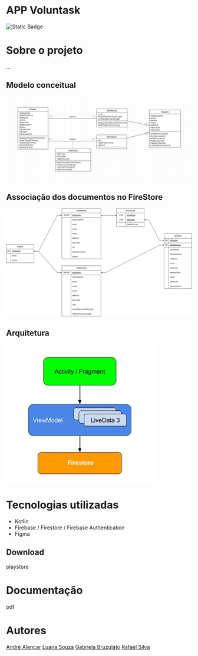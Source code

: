 # APP Voluntask
![Static Badge](https://img.shields.io/badge/Em%20Desenvolvimento-8A2BE2)

# Sobre o projeto
...

## Modelo conceitual
![Modelo Conceitual](https://github.com/Alendrew/Voluntask/blob/main/assets/Diagrama_Visao_de_negocio.PNG)

## Associação dos documentos no FireStore
![Associação](https://github.com/Alendrew/Voluntask/blob/main/assets/Associacao_tabelas.drawio.png)

## Arquitetura
![Arquitetura](https://github.com/Alendrew/Voluntask/blob/main/assets/Arquitetura.PNG)

# Tecnologias utilizadas

- Kotlin
- Firebase / Firestore / Firebase Authentication
- Figma

## Download

playstore

# Documentação

pdf

# Autores

[André Alencar](https://www.linkedin.com/in/dev-alencar/)
[Luana Souza](https://www.linkedin.com/in/luana-s-592b77188/)
[Gabriela Bruzulato](https://www.linkedin.com/in/gabriela-bruzulato-187b66147/)
[Rafael Silva](https://www.linkedin.com/in/rafaelsantanasilva/)


